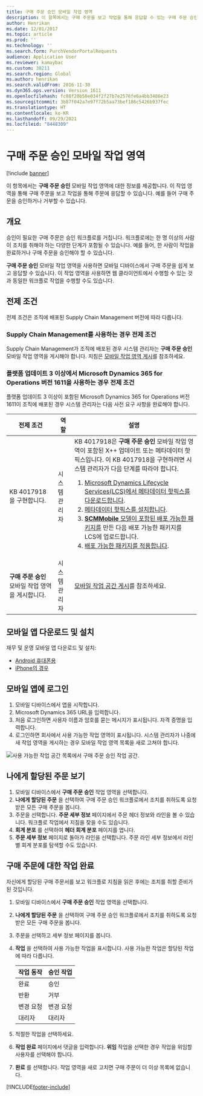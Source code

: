 ```yaml
---
title: 구매 주문 승인 모바일 작업 영역
description: 이 항목에서는 구매 주문을 보고 작업을 통해 응답할 수 있는 구매 주문 승인 모바일 작업 영역에 대한 정보를 제공합니다. 예를 들어 구매 주문을 승인하거나 거부할 수 있습니다.
author: Henrikan
ms.date: 12/01/2017
ms.topic: article
ms.prod: ''
ms.technology: ''
ms.search.form: PurchVendorPortalRequests
audience: Application User
ms.reviewer: kamaybac
ms.custom: 30211
ms.search.region: Global
ms.author: henrikan
ms.search.validFrom: 2016-11-30
ms.dyn365.ops.version: Version 1611
ms.openlocfilehash: fc88f20b50e034f2f27b7e2576fe6a4bb3486e23
ms.sourcegitcommit: 3b87f042a7e97f72b5aa73bef186c5426b937fec
ms.translationtype: HT
ms.contentlocale: ko-KR
ms.lasthandoff: 09/29/2021
ms.locfileid: "8448309"
---
```

# <a name="purchase-order-approval-mobile-workspace"></a>구매 주문 승인 모바일 작업 영역

[!include [banner](../includes/banner.md)]

이 항목에서는 **구매 주문 승인** 모바일 작업 영역에 대한 정보를 제공합니다. 이 작업 영역을 통해 구매 주문을 보고 작업을 통해 주문에 응답할 수 있습니다. 예를 들어 구매 주문을 승인하거나 거부할 수 있습니다.
 
## <a name="overview"></a>개요 
승인이 필요한 구매 주문은 승인 워크플로를 거칩니다. 워크플로에는 한 명 이상의 사람이 조치를 취해야 하는 다양한 단계가 포함될 수 있습니다. 예를 들어, 한 사람이 작업을 완료하거나 구매 주문을 승인해야 할 수 있습니다. 

**구매 주문 승인** 모바일 작업 영역을 사용하면 모바일 디바이스에서 구매 주문을 쉽게 보고 응답할 수 있습니다. 이 작업 영역을 사용하면 웹 클라이언트에서 수행할 수 있는 것과 동일한 워크플로 작업을 수행할 수도 있습니다.

## <a name="prerequisites"></a>전제 조건
전제 조건은 조직에 배포된 Supply Chain Management 버전에 따라 다릅니다.

### <a name="prerequisites-if-you-use-supply-chain-management"></a>Supply Chain Management를 사용하는 경우 전제 조건 
Supply Chain Management가 조직에 배포된 경우 시스템 관리자는 **구매 주문 승인** 모바일 작업 영역을 게시해야 합니다. 지침은 [모바일 작업 영역 게시](../../fin-ops-core/dev-itpro/mobile-apps/publish-mobile-workspace.md)를 참조하세요.

### <a name="prerequisites-if-you-use-microsoft-dynamics-365-for-operations-version-1611-with-platform-update-3-or-later"></a>플랫폼 업데이트 3 이상에서 Microsoft Dynamics 365 for Operations 버전 1611을 사용하는 경우 전제 조건
플랫폼 업데이트 3 이상이 포함된 Microsoft Dynamics 365 for Operations 버전 1611이 조직에 배포된 경우 시스템 관리자는 다음 사전 요구 사항을 완료해야 합니다. 

<table>
<thead>
<tr class="header">
<th>전제 조건</th>
<th>역할</th>
<th>설명</th>
</tr>
</thead>
<tbody>
<tr class="odd">
<td>KB 4017918을 구현합니다.</td>
<td>시스템 관리자</td>
<td>KB 4017918은 <strong>구매 주문 승인</strong> 모바일 작업 영역이 포함된 X++ 업데이트 또는 메타데이터 핫픽스입니다. 이 KB 4017918을 구현하려면 시스템 관리자가 다음 단계를 따라야 합니다.
<ol>
<li><a href="/dynamics365/fin-ops-core/dev-itpro/migration-upgrade/download-hotfix-lcs">Microsoft Dynamics Lifecycle Services(LCS)에서 메타데이터 핫픽스를 다운로드합니다</a>.</li>
<li><a href="/dynamics365/fin-ops-core/dev-itpro/migration-upgrade/install-metadata-hotfix-package">메타데이터 핫픽스를 설치합니다</a>.</li>
<li><a href="/dynamics365/fin-ops-core/dev-itpro/deployment/create-apply-deployable-package"><strong>SCMMobile</strong> 모델이 포함된 배포 가능한 패키지를</a> 만든 다음 배포 가능한 패키지를 LCS에 업로드합니다.</li>
<li><a href="/dynamics365/fin-ops-core/dev-itpro/deployment/apply-deployable-package-system">배포 가능한 패키지를 적용합니다</a>.</li>
</ol></td>
</tr>
<tr class="even">
<td><strong>구매 주문 승인</strong> 모바일 작업 영역을 게시합니다.</td>
<td>시스템 관리자</td>
<td><a href="/dynamics365/fin-ops-core/dev-itpro/mobile-apps/publish-mobile-workspace">모바일 작업 공간 게시</a>를 참조하세요.</td>
</tr>
</tbody>
</table>

## <a name="download-and-install-the-mobile-app"></a>모바일 앱 다운로드 및 설치
재무 및 운영 모바일 앱 다운로드 및 설치:

- [Android 휴대폰용](https://go.microsoft.com/fwlink/?linkid=850662)
- [iPhone의 경우](https://go.microsoft.com/fwlink/?linkid=850663)


## <a name="sign-in-to-the-mobile-app"></a>모바일 앱에 로그인

1. 모바일 디바이스에서 앱을 시작합니다.
2. Microsoft Dynamics 365 URL을 입력합니다.
3. 처음 로그인하면 사용자 이름과 암호를 묻는 메시지가 표시됩니다. 자격 증명을 입력합니다.
4. 로그인하면 회사에서 사용 가능한 작업 영역이 표시됩니다. 시스템 관리자가 나중에 새 작업 영역을 게시하는 경우 모바일 작업 영역 목록을 새로 고쳐야 합니다.

![사용 가능한 작업 공간 목록에서 구매 주문 승인 작업 공간.](./media/po-workspaces.png)

## <a name="view-orders-that-are-assigned-to-you"></a>나에게 할당된 주문 보기
1. 모바일 디바이스에서 **구매 주문 승인** 작업 영역을 선택합니다.
2. **나에게 할당된 주문** 을 선택하여 구매 주문 승인 워크플로에서 조치를 취하도록 요청받은 모든 구매 주문을 봅니다.
3. 주문을 선택합니다. **주문 세부 정보** 페이지에서 주문 헤더 정보와 라인을 볼 수 있습니다. 워크플로 작업에서 지침을 찾을 수도 있습니다.
4. **회계 분포** 를 선택하여 **헤더 회계 분포** 페이지를 엽니다.
5. **주문 세부 정보** 페이지로 돌아가 라인을 선택합니다. 주문 라인 세부 정보에서 라인별 회계 분포를 탐색할 수도 있습니다.

## <a name="complete-an-action-on-the-purchase-order"></a>구매 주문에 대한 작업 완료
자신에게 할당된 구매 주문서를 보고 워크플로 지침을 읽은 후에는 조치를 취할 준비가 된 것입니다.

1. 모바일 디바이스에서 **구매 주문 승인** 작업 영역을 선택합니다.
2. **나에게 할당된 주문** 을 선택하여 구매 주문 승인 워크플로에서 조치를 취하도록 요청받은 모든 구매 주문을 봅니다.
3. 주문을 선택하고 세부 정보 페이지를 봅니다.
4. **작업** 을 선택하여 사용 가능한 작업을 표시합니다. 사용 가능한 작업은 할당된 작업에 따라 다릅니다.

    | 작업 동작    | 승인 작업  |
    |----------------|------------------|
    | 완료       | 승인          |
    | 반환         | 거부           |
    | 변경 요청 | 변경 요청   |
    | 대리자       | 대리자         |

5. 적절한 작업을 선택하세요.
6. **작업 완료** 페이지에서 댓글을 입력합니다. **위임** 작업을 선택한 경우 작업을 위임할 사용자를 선택해야 합니다.
7. **완료** 를 선택합니다. 작업 영역을 새로 고치면 구매 주문이 더 이상 목록에 없습니다. 


[!INCLUDE[footer-include](../../includes/footer-banner.md)]